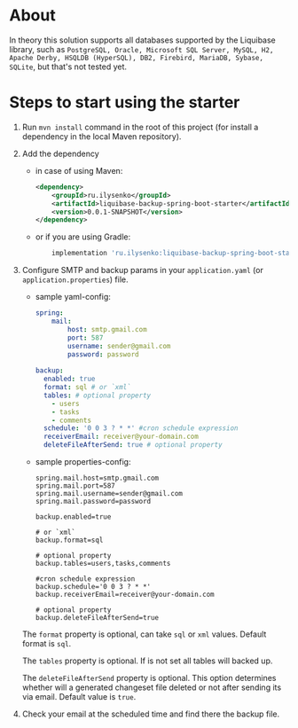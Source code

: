 # About

In theory this solution supports all databases supported by the Liquibase library, such as `PostgreSQL, Oracle, Microsoft SQL Server, MySQL, H2, Apache Derby, HSQLDB (HyperSQL), DB2, Firebird, MariaDB, Sybase, SQLite`, but that's not tested yet.

# Steps to start using the starter

1. Run `mvn install` command in the root of this project (for install a dependency in the local Maven repository). 

2. Add the dependency
 
    - in case of using Maven:

        ```xml
        <dependency>
            <groupId>ru.ilysenko</groupId>
            <artifactId>liquibase-backup-spring-boot-starter</artifactId>
            <version>0.0.1-SNAPSHOT</version>
        </dependency>
        ```
    
    - or if you are using Gradle: 
    
        ```groovy
            implementation 'ru.ilysenko:liquibase-backup-spring-boot-starter:0.0.1-SNAPSHOT'
        ```

3. Configure SMTP and backup params in your `application.yaml` (or `application.properties`) file. 

    - sample yaml-config:
        ```yaml
        spring:
            mail:
                host: smtp.gmail.com
                port: 587
                username: sender@gmail.com
                password: password
             
        backup:
          enabled: true
          format: sql # or `xml`
          tables: # optional property
            - users
            - tasks
            - comments
          schedule: '0 0 3 ? * *' #cron schedule expression
          receiverEmail: receiver@your-domain.com
          deleteFileAfterSend: true # optional property
        ```
    - sample properties-config:
        ```properties
        spring.mail.host=smtp.gmail.com
        spring.mail.port=587
        spring.mail.username=sender@gmail.com
        spring.mail.password=password
             
        backup.enabled=true

        # or `xml`
        backup.format=sql

        # optional property
        backup.tables=users,tasks,comments

        #cron schedule expression
        backup.schedule='0 0 3 ? * *'
        backup.receiverEmail=receiver@your-domain.com

        # optional property
        backup.deleteFileAfterSend=true
        ```
        
    The `format` property is optional, can take `sql` or `xml` values.
    Default format is `sql`.
    
    The `tables` property is optional. If is not set all tables will backed up.
    
    The `deleteFileAfterSend` property is optional. This option determines whether will a generated changeset file deleted or not after sending its via email. 
    Default value is `true`.
 
 4. Check your email at the scheduled time and find there the backup file.